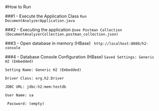 #
#How to Run

###1 - Execute the Application Class
```Run DocumentAnalyzerApplication.java```

###2 - Executing the application
```@see Postman Collection (DocumentAnalyzerCollection.postman_collection.json)```

###3 - Open database in memory (HBase)
``` http://localhost:8080/h2-console```

###4 - Database Console Configuration (HBase)
``` Saved Settings: Generic H2 (Embedded) ```

``` Setting Name: Generic H2 (Embedded) ```

``` Driver Class: org.h2.Driver ```

``` JDBC URL: jdbc:h2:mem:testdb ```

``` User Name: sa ```

``` Password: (empty)```